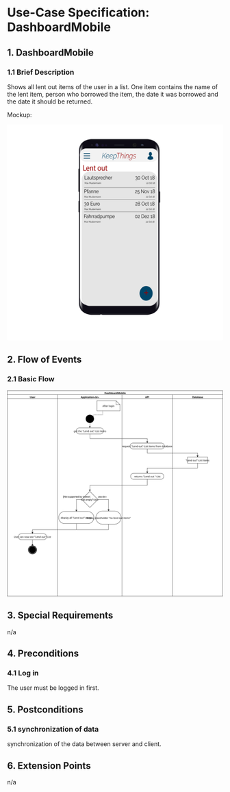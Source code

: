 # Use-Case Specification: DashboardMobile


## 1. DashboardMobile

### 1.1 Brief Description
Shows all lent out items of the user in a list. One item contains the name of the lent item, person who borrowed the item, the date it was borrowed and the date it should be returned. 

Mockup:


![Alt-Text](AndroidMobileVersionWithSmartphone-01.svg)


## 2. Flow of Events

### 2.1 Basic Flow

![Alt-Text](DashboardAndroidDiagram.svg)

	
## 3. Special Requirements

n/a


## 4. Preconditions

### 4.1 Log in
 The user must be logged in first.

 
## 5. Postconditions

### 5.1 synchronization of data
synchronization of the data between server and client.


## 6. Extension Points
n/a 

